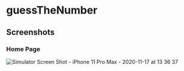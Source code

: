# guessTheNumber
## Screenshots
### Home Page
![Simulator Screen Shot - iPhone 11 Pro Max - 2020-11-17 at 13 36 37](https://user-images.githubusercontent.com/62593643/99384879-25b05d80-28e1-11eb-8265-2a6c62f62b40.png)
